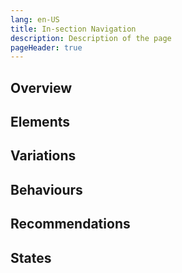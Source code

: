 ```yaml
---
lang: en-US
title: In-section Navigation
description: Description of the page
pageHeader: true
---
```


## Overview

## Elements

## Variations

## Behaviours

## Recommendations

## States